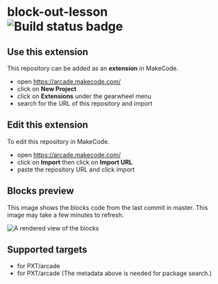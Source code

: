 # block-out-lesson ![Build status badge](https://github.com/randychs/block-out-lesson/workflows/MakeCode/badge.svg)



## Use this extension

This repository can be added as an **extension** in MakeCode.

* open https://arcade.makecode.com/
* click on **New Project**
* click on **Extensions** under the gearwheel menu
* search for the URL of this repository and import

## Edit this extension

To edit this repository in MakeCode.

* open https://arcade.makecode.com/
* click on **Import** then click on **Import URL**
* paste the repository URL and click import

## Blocks preview

This image shows the blocks code from the last commit in master.
This image may take a few minutes to refresh.

![A rendered view of the blocks](https://github.com/randychs/block-out-lesson/raw/master/.makecode/blocks.png)

## Supported targets

* for PXT/arcade
* for PXT/arcade
(The metadata above is needed for package search.)

